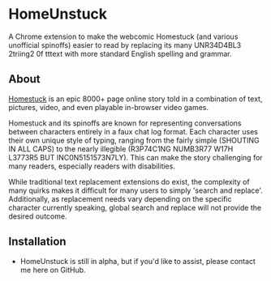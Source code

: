 # HomeUnstuck

A Chrome extension to make the webcomic Homestuck (and various unofficial spinoffs) easier to read by replacing its many UNR34D4BL3 2triing2 0f tttext with more standard English spelling and grammar.

## About
[Homestuck](https://www.homestuck.com/ "External Link: Homestuck Comic") is an epic 8000+ page online story told in a combination of text, pictures, video, and even playable in-browser video games. 

Homestuck and its spinoffs are known for representing conversations between characters entirely in a faux chat log format. Each character uses their own unique style of typing, ranging from the fairly simple (SHOUTING IN ALL CAPS) to the nearly illegible (R3P74C1NG NUMB3R77 W17H L3773R5 BUT INC0N5151573N7LY). This can make the story challenging for many readers, especially readers with disabilities. 

While traditional text replacement extensions do exist, the complexity of many quirks makes it difficult for many users to simply 'search and replace'. Additionally, as replacement needs vary depending on the specific character currently speaking, global search and replace will not provide the desired outcome.

## Installation
* HomeUnstuck is still in alpha, but if you'd like to assist, please contact me here on GitHub.



